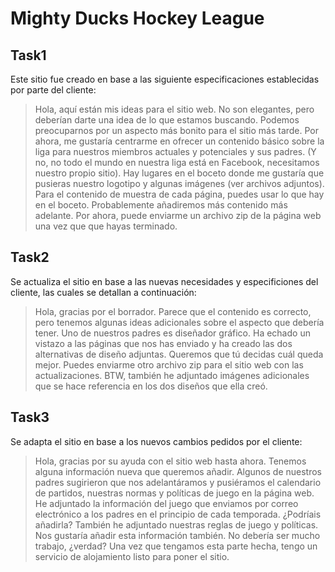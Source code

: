 # Mighty Ducks Hockey League

## Task1
Este sitio fue creado en base a las siguiente especificaciones establecidas por parte del cliente:
> Hola, aquí están mis ideas para el sitio web. No son elegantes, pero deberían darte una idea de lo que estamos buscando. Podemos preocuparnos por un aspecto más bonito para el sitio más tarde. Por ahora, me gustaría centrarme en ofrecer un contenido básico sobre la liga para nuestros miembros actuales y potenciales y sus padres. (Y no, no todo el mundo en nuestra liga está en Facebook, necesitamos nuestro propio sitio). Hay lugares en el boceto donde me gustaría que pusieras nuestro logotipo y algunas imágenes (ver archivos adjuntos). Para el contenido de muestra de cada página, puedes usar lo que hay en el boceto. Probablemente añadiremos más contenido más adelante. Por ahora, puede enviarme un archivo zip de la página web una vez que que hayas terminado.
## Task2
Se actualiza el sitio en base a las nuevas necesidades y especificiones del cliente, las cuales se detallan a continuación:
> Hola, gracias por el borrador. Parece que el contenido es correcto, pero tenemos algunas ideas adicionales sobre el aspecto que debería tener. Uno de nuestros padres es diseñador gráfico. Ha echado un vistazo a las páginas que nos has enviado y ha creado las dos alternativas de diseño adjuntas. Queremos que tú decidas cuál queda mejor. Puedes enviarme otro archivo zip para el sitio web con las actualizaciones. BTW, también he adjuntado imágenes adicionales que se hace referencia en los dos diseños que ella creó.
## Task3
Se adapta el sitio en base a los nuevos cambios pedidos por el cliente:
> Hola, gracias por su ayuda con el sitio web hasta ahora. Tenemos alguna información nueva que queremos añadir. Algunos de nuestros padres sugirieron que nos adelantáramos y pusiéramos el calendario de partidos, nuestras normas y políticas de juego en la página web. He adjuntado la información del juego que enviamos por correo electrónico a los padres en el principio de cada temporada. ¿Podríais añadirla? También he adjuntado nuestras reglas de juego y políticas. Nos gustaría añadir esta información también. No debería ser mucho trabajo, ¿verdad? Una vez que tengamos esta parte hecha, tengo un servicio de alojamiento listo para poner el sitio.